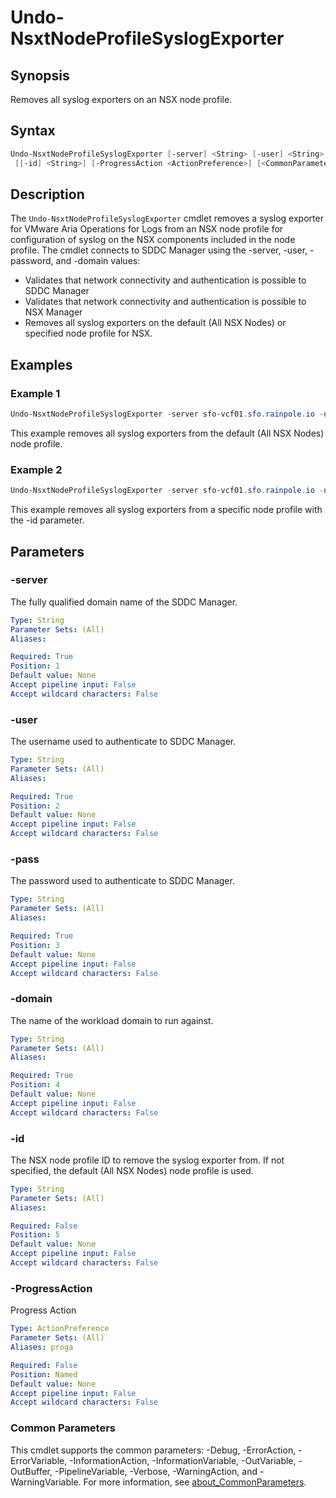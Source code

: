 # Undo-NsxtNodeProfileSyslogExporter

## Synopsis

Removes all syslog exporters on an NSX node profile.

## Syntax

```powershell
Undo-NsxtNodeProfileSyslogExporter [-server] <String> [-user] <String> [-pass] <String> [-domain] <String>
 [[-id] <String>] [-ProgressAction <ActionPreference>] [<CommonParameters>]
```

## Description

The `Undo-NsxtNodeProfileSyslogExporter` cmdlet removes a syslog exporter for VMware Aria Operations for Logs from
an NSX node profile for configuration of syslog on the NSX components included in the node profile.
The cmdlet connects to SDDC Manager using the -server, -user, -password, and -domain values:

- Validates that network connectivity and authentication is possible to SDDC Manager
- Validates that network connectivity and authentication is possible to NSX Manager
- Removes all syslog exporters on the default (All NSX Nodes) or specified node profile for NSX.

## Examples

### Example 1

```powershell
Undo-NsxtNodeProfileSyslogExporter -server sfo-vcf01.sfo.rainpole.io -user administrator@vsphere.local -pass VMw@re1! -domain sfo-w01
```

This example removes all syslog exporters from the default (All NSX Nodes) node profile.

### Example 2

```powershell
Undo-NsxtNodeProfileSyslogExporter -server sfo-vcf01.sfo.rainpole.io -user administrator@vsphere.local -pass VMw@re1! -domain sfo-w01 -id "********-****-****-****-************"
```

This example removes all syslog exporters from a specific node profile with the -id parameter.

## Parameters

### -server

The fully qualified domain name of the SDDC Manager.

```yaml
Type: String
Parameter Sets: (All)
Aliases:

Required: True
Position: 1
Default value: None
Accept pipeline input: False
Accept wildcard characters: False
```

### -user

The username used to authenticate to SDDC Manager.

```yaml
Type: String
Parameter Sets: (All)
Aliases:

Required: True
Position: 2
Default value: None
Accept pipeline input: False
Accept wildcard characters: False
```

### -pass

The password used to authenticate to SDDC Manager.

```yaml
Type: String
Parameter Sets: (All)
Aliases:

Required: True
Position: 3
Default value: None
Accept pipeline input: False
Accept wildcard characters: False
```

### -domain

The name of the workload domain to run against.

```yaml
Type: String
Parameter Sets: (All)
Aliases:

Required: True
Position: 4
Default value: None
Accept pipeline input: False
Accept wildcard characters: False
```

### -id

The NSX node profile ID to remove the syslog exporter from.
If not specified, the default (All NSX Nodes) node profile is used.

```yaml
Type: String
Parameter Sets: (All)
Aliases:

Required: False
Position: 5
Default value: None
Accept pipeline input: False
Accept wildcard characters: False
```

### -ProgressAction

Progress Action

```yaml
Type: ActionPreference
Parameter Sets: (All)
Aliases: proga

Required: False
Position: Named
Default value: None
Accept pipeline input: False
Accept wildcard characters: False
```

### Common Parameters

This cmdlet supports the common parameters: -Debug, -ErrorAction, -ErrorVariable, -InformationAction, -InformationVariable, -OutVariable, -OutBuffer, -PipelineVariable, -Verbose, -WarningAction, and -WarningVariable. For more information, see [about_CommonParameters](http://go.microsoft.com/fwlink/?LinkID=113216).
